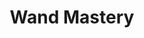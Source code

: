---
title: "Wand Mastery"

feat:
  types: ["Metamagic"]
  prerequisite: |
    Craft Wand.
  benefit: |
    When using a wand, you may give up one of your spells per day to cast a spell from the wand instead. Using this ability is equivalent to using the wand normally, except it does not reduce the number of charges in the wand. The spell slot used for this ability must be of the same or higher level than the spell being cast from the wand.
---